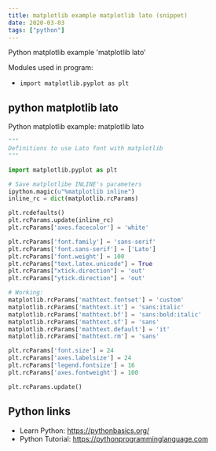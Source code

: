 ```yaml
---
title: matplotlib example matplotlib lato (snippet)
date: 2020-03-03
tags: ["python"]
---
```

Python matplotlib example 'matplotlib lato'


Modules used in program: 
* `import matplotlib.pyplot as plt`

## python matplotlib lato

Python matplotlib example: matplotlib lato

```python
"""
Definitions to use Lato font with matplotlib
"""

import matplotlib.pyplot as plt

# Save matplotlibe INLINE's parameters
ipython.magic(u"%matplotlib inline")
inline_rc = dict(matplotlib.rcParams)

plt.rcdefaults()
plt.rcParams.update(inline_rc)
plt.rcParams['axes.facecolor'] = 'white'

plt.rcParams['font.family'] = 'sans-serif'
plt.rcParams['font.sans-serif'] = ['Lato']
plt.rcParams['font.weight'] = 100
plt.rcParams["text.latex.unicode"] = True
plt.rcParams["xtick.direction"] = 'out'
plt.rcParams["ytick.direction"] = 'out'

# Working:
matplotlib.rcParams['mathtext.fontset'] = 'custom'
matplotlib.rcParams['mathtext.it'] = 'sans:italic'
matplotlib.rcParams['mathtext.bf'] = 'sans:bold:italic'
matplotlib.rcParams['mathtext.sf'] = 'sans'
matplotlib.rcParams['mathtext.default'] = 'it'
matplotlib.rcParams['mathtext.rm'] = 'sans'

plt.rcParams['font.size'] = 24
plt.rcParams['axes.labelsize'] = 24
plt.rcParams['legend.fontsize'] = 16
plt.rcParams['axes.fontweight'] = 100

plt.rcParams.update()

```

## Python links

- Learn Python: https://pythonbasics.org/
- Python Tutorial: https://pythonprogramminglanguage.com
